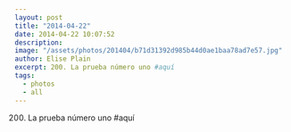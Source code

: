 ```yaml
---
layout: post
title: "2014-04-22"
date: 2014-04-22 10:07:52
description: 
image: "/assets/photos/201404/b71d31392d985b44d0ae1baa78ad7e57.jpg"
author: Elise Plain
excerpt: 200. La prueba número uno #aquí
tags: 
  - photos
  - all
---
```


200. La prueba número uno #aquí
<p></p>

